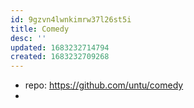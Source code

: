 ```yaml
---
id: 9gzvn4lwnkimrw37l26st5i
title: Comedy
desc: ''
updated: 1683232714794
created: 1683232709268
---
```


- repo: https://github.com/untu/comedy
- 